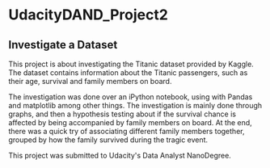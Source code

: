 # UdacityDAND_Project2
## Investigate a Dataset

This project is about investigating the Titanic dataset provided by Kaggle. The dataset contains information about the Titanic passengers, such as their age, survival and family members on board.

The investigation was done over an iPython notebook, using with Pandas and matplotlib among other things. The investigation is mainly done through graphs, and then a hypothesis testing about if the survival chance is affected by being accompanied by family members on board. At the end, there was a quick try of associating different family members together, grouped by how the family survived during the tragic event.

This project was submitted to Udacity's Data Analyst NanoDegree.
